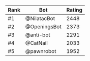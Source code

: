 Rank|Bot|Rating
---|---|---
#1|@NilatacBot|2448
#2|@OpeningsBot|2373
#3|@anti-bot|2291
#4|@CatNail|2033
#5|@pawnrobot|1952
